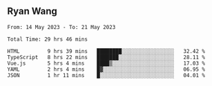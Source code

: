## Ryan Wang

<!--START_SECTION:waka-->

```text
From: 14 May 2023 - To: 21 May 2023

Total Time: 29 hrs 46 mins

HTML         9 hrs 39 mins   ████████░░░░░░░░░░░░░░░░░   32.42 %
TypeScript   8 hrs 22 mins   ███████░░░░░░░░░░░░░░░░░░   28.11 %
Vue.js       5 hrs 4 mins    ████▒░░░░░░░░░░░░░░░░░░░░   17.03 %
YAML         2 hrs 4 mins    █▓░░░░░░░░░░░░░░░░░░░░░░░   06.95 %
JSON         1 hr 11 mins    █░░░░░░░░░░░░░░░░░░░░░░░░   04.01 %
```

<!--END_SECTION:waka-->
